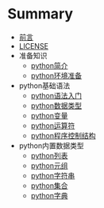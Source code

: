 # Summary

* [前言](README.md)
* [LICENSE](license.md)
* 准备知识
    * [python简介](part1/1.md)
    * [python环境准备](part1/2.md)
* python基础语法
    * [python语法入门](part2/1.md)
    * [python数据类型](part2/2.md)
    * [python变量](part2/3.md)
    * [python运算符](part2/4.md)
    * [python程序控制结构](part2/5.md)
* python内置数据类型
    * [python列表](part3/1.md)
    * [python元组](part3/2.md)
    * [python字符串](part3/3.md)
    * [python集合](part3/4.md)
    * [python字典](part3/5.md)
